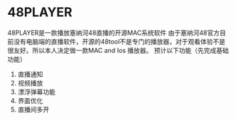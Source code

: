 # 48PLAYER
48PLAYER是一款播放塞纳河48直播的开源MAC系统软件
由于塞纳河48官方目前没有电脑端的直播软件，开源的48tool不是专门的播放器，对于观看体验不是很友好。所以本人决定做一款MAC and Ios 播放器。
预计以下功能（先完成基础功能）
1. 直播通知
2. 视频播放
3. 漂浮弹幕功能
4. 界面优化
5. 直播间多开
